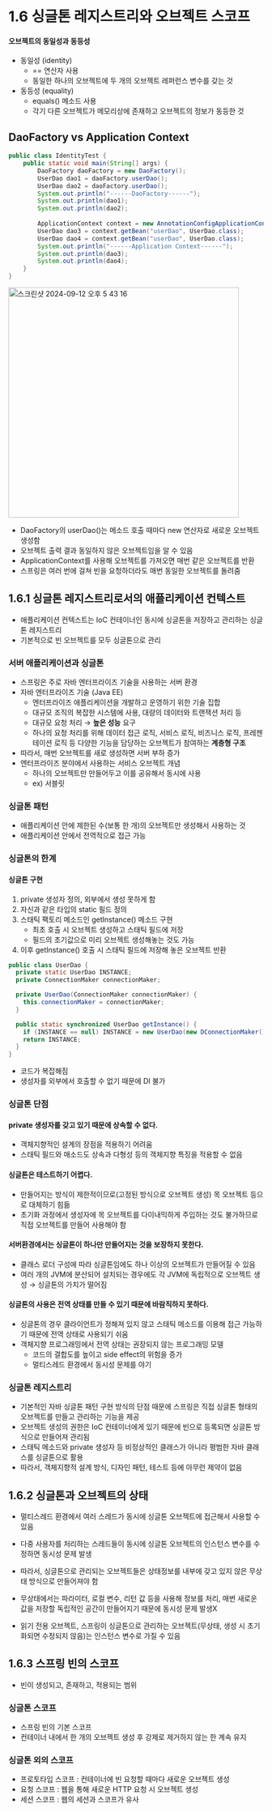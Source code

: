 1.6 싱글톤 레지스트리와 오브젝트 스코프
=

#### 오브젝트의 동일성과 동등성
- 동일성 (identity)
  - == 연산자 사용
  - 동일한 하나의 오브젝트에 두 개의 오브젝트 레퍼런스 변수를 갖는 것
- 동등성 (equality)
  - equals() 메소드 사용
  - 각기 다른 오브젝트가 메모리상에 존재하고 오브젝트의 정보가 동등한 것


## DaoFactory vs Application Context
```java
public class IdentityTest {
    public static void main(String[] args) {
        DaoFactory daoFactory = new DaoFactory();
        UserDao dao1 = daoFactory.userDao();
        UserDao dao2 = daoFactory.userDao();
        System.out.println("------DaoFactory------");
        System.out.println(dao1);
        System.out.println(dao2);
        
        ApplicationContext context = new AnnotationConfigApplicationContext(DaoFactory.class);
        UserDao dao3 = context.getBean("userDao", UserDao.class);
        UserDao dao4 = context.getBean("userDao", UserDao.class);
        System.out.println("------Application Context------");
        System.out.println(dao3);
        System.out.println(dao4);
    }
}
```
<img width="455" alt="스크린샷 2024-09-12 오후 5 43 16" src="https://github.com/user-attachments/assets/54e8ba74-07fc-4226-b8c1-6ba9c8c47fee">

- DaoFactory의 userDao()는 메소드 호출 때마다 new 연산자로 새로운 오브젝트 생성함
- 오브젝트 출력 결과 동일하지 않은 오브젝트임을 알 수 있음
- ApplicationContext를 사용해 오브젝트를 가져오면 매번 같은 오브젝트를 반환
- 스프링은 여러 번에 걸쳐 빈을 요청하더라도 매번 동일한 오브젝트를 돌려줌

## 1.6.1 싱글톤 레지스트리로서의 애플리케이션 컨텍스트
- 애플리케이션 컨텍스트는 IoC 컨테이너인 동시에 싱글톤을 저장하고 관리하는 싱글톤 레지스트리
- 기본적으로 빈 오브젝트를 모두 싱글톤으로 관리

### 서버 애플리케이션과 싱글톤
- 스프링은 주로 자바 엔터프라이즈 기술을 사용하는 서버 환경
- 자바 엔터프라이즈 기술 (Java EE)
  - 엔터프라이즈 애플리케이션을 개발하고 운영하기 위한 기술 집합
  - 대규모 조직의 복잡한 시스템에 사용, 대량의 데이터와 트랜잭션 처리 등
  - 대규모 요청 처리 &rarr; **높은 성능** 요구
  - 하나의 요청 처리를 위해 데이터 접근 로직, 서비스 로직, 비즈니스 로직, 프레젠테이션 로직 등 다양한 기능을 담당하는 오브젝트가 참여하는 **계층형 구조**
- 따라서, 매번 오브젝트를 새로 생성하면 서버 부하 증가
- 엔터프라이즈 분야에서 사용하는 서비스 오브젝트 개념
  - 하나의 오브젝트만 만들어두고 이를 공유해서 동시에 사용
  - ex) 서블릿

### 싱글톤 패턴
- 애플리케이션 안에 제한된 수(보통 한 개)의 오브젝트만 생성해서 사용하는 것
- 애플리케이션 안에서 전역적으로 접근 가능

### 싱글톤의 한계
#### 싱글톤 구현 
1. private 생성자 정의, 외부에서 생성 못하게 함
2. 자신과 같은 타입의 static 필드 정의
3. 스태틱 팩토리 메소드인 getInstance() 메소드 구현
   - 최초 호출 시 오브젝트 생성하고 스태틱 필드에 저장
   - 필드의 초기값으로 미리 오브젝트 생성해놓는 것도 가능
4. 이후 getInstance() 호출 시 스태틱 필드에 저장해 놓은 오브젝트 반환

```java
public class UserDao {
  private static UserDao INSTANCE;
  private ConnectionMaker connectionMaker;

  private UserDao(ConnectionMaker connectionMaker) {
    this.connectionMaker = connectionMaker;
  }

  public static synchronized UserDao getInstance() {
    if (INSTANCE == null) INSTANCE = new UserDao(new DConnectionMaker());
    return INSTANCE;
  }
}
```
- 코드가 복잡해짐
- 생성자를 외부에서 호출할 수 없기 때문에 DI 불가

### 싱글톤 단점
#### private 생성자를 갖고 있기 때문에 상속할 수 없다. 
- 객체지향적인 설계의 장점을 적용하기 어려움
- 스태틱 필드와 매소드도 상속과 다형성 등의 객체지향 특징을 적용할 수 없음

#### 싱글톤은 테스트하기 어렵다.
- 만들어지는 방식이 제한적이므로(고정된 방식으로 오브젝트 생성) 목 오브젝트 등으로 대체하기 힘듦
- 초기화 과정에서 생성자에 목 오브젝트를 다이내믹하게 주입하는 것도 불가하므로 직접 오브젝트를 만들어 사용해야 함

#### 서버환경에서는 싱글톤이 하나만 만들어지는 것을 보장하지 못한다.
- 클래스 로더 구성에 따라 싱글톤임에도 하나 이상의 오브젝트가 만들어질 수 있음
- 여러 개의 JVM에 분산되어 설치되는 경우에도 각 JVM에 독립적으로 오브젝트 생성 &rarr; 싱글톤의 가치가 떨어짐

#### 싱글톤의 사용은 전역 상태를 만들 수 있기 때문에 바람직하지 못하다.
- 싱글톤의 경우 클라이언트가 정해져 있지 않고 스태틱 메소드를 이용해 접근 가능하기 때문에 전역 상태로 사용되기 쉬움
- 객체지향 프로그래밍에서 전역 상태는 권장되지 않는 프로그래밍 모델
  - 코드의 결합도를 높이고 side effect의 위험을 증가
  - 멀티스레드 환경에서 동시성 문제를 야기

### 싱글톤 레지스트리
- 기본적인 자바 싱글톤 패턴 구현 방식의 단점 때문에 스프링은 직접 싱글톤 형태의 오브젝트를 만들고 관리하는 기능을 제공
- 오브젝트 생성의 권한은 IoC 컨테이너에게 있기 때문에 빈으로 등록되면 싱글톤 방식으로 만들어져 관리됨
- 스태틱 메소드와 private 생성자 등 비정상적인 클래스가 아니라 평범한 자바 클래스를 싱글톤으로 활용
- 따라서, 객체지향적 설계 방식, 디자인 패턴, 테스트 등에 아무런 제약이 없음

## 1.6.2 싱글톤과 오브젝트의 상태
- 멀티스레드 환경에서 여러 스레드가 동시에 싱글톤 오브젝트에 접근해서 사용할 수 있음
- 다중 사용자를 처리하는 스레드들이 동시에 싱글톤 오브젝트의 인스턴스 변수를 수정하면 동시성 문제 발생
- 따라서, 싱글톤으로 관리되는 오브젝트들은 상태정보를 내부에 갖고 있지 않은 무상태 방식으로 만들어져야 함
- 무상태에서는 파라미터, 로컬 변수, 리턴 값 등을 사용해 정보를 처리, 매번 새로운 값을 저장할 독립적인 공간이 만들어지기 때문에 동시성 문제 발생X


- 읽기 전용 오브젝트, 스프링이 싱글톤으로 관리하는 오브젝트(무상태, 생성 시 초기화되면 수정되지 않음)는 인스턴스 변수로 가질 수 있음

## 1.6.3 스프링 빈의 스코프
- 빈이 생성되고, 존재하고, 적용되는 범위
### 싱글톤 스코프
- 스프링 빈의 기본 스코프
- 컨테이너 내에서 한 개의 오브젝트 생성 후 강제로 제거하지 않는 한 계속 유지
### 싱글톤 외의 스코프
- 프로토타입 스코프 : 컨테이너에 빈 요청할 때마다 새로운 오브젝트 생성
- 요청 스코프 : 웹을 통해 새로운 HTTP 요청 시 오브젝트 생성
- 세션 스코프 : 웹의 세션과 스코프가 유사





